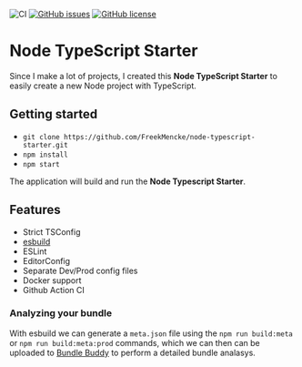 ![CI](https://github.com/FreekMencke/node-typescript-starter/workflows/CI/badge.svg)
[![GitHub issues](https://img.shields.io/github/issues/FreekMencke/node-typescript-starter.svg)](https://github.com/FreekMencke/node-typescript-starter/issues)
[![GitHub license](https://img.shields.io/github/license/FreekMencke/node-typescript-starter.svg)](https://github.com/FreekMencke/node-typescript-starter/blob/master/LICENSE)

# Node TypeScript Starter

Since I make a lot of projects, I created this **Node TypeScript Starter** to easily create a new Node project with TypeScript.

## Getting started

- `git clone https://github.com/FreekMencke/node-typescript-starter.git`
- `npm install`
- `npm start`

The application will build and run the **Node Typescript Starter**.

## Features

- Strict TSConfig
- [esbuild](https://esbuild.github.io/)
- ESLint
- EditorConfig
- Separate Dev/Prod config files
- Docker support
- Github Action CI

### Analyzing your bundle

With esbuild we can generate a `meta.json` file using the `npm run build:meta` or `npm run build:meta:prod` commands, which we can then can be uploaded to [Bundle Buddy](https://bundle-buddy.com/esbuild) to perform a detailed bundle analasys.

